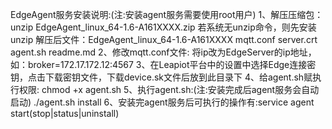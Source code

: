 EdgeAgent服务安装说明:(注:安装agent服务需要使用root用户)
	1、解压压缩包：
		unzip EdgeAgent_linux_64-1.6-A161XXXX.zip
		若系统无unzip命令，则先安装unzip
		解压后文件：EdgeAgent_linux_64-1.6-A161XXXX	mqtt.conf	server.crt	agent.sh	readme.md
	2、修改mqtt.conf文件:
		将ip改为EdgeServer的ip地址，如：broker=172.17.172.12:4567
	3、在Leapiot平台中的设置中选择Edge连接密钥，点击下载密钥文件，下载device.sk文件后放到此目录下
	4、给agent.sh赋执行权限:	chmod +x agent.sh
	5、执行agent.sh:(注:安装完成后agent服务会自动启动)	./agent.sh install
	6、安装完agent服务后可执行的操作有:service agent start(stop|status|uninstall)

